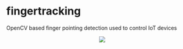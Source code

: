 # fingertracking


OpenCV based finger pointing detection used to control IoT devices

<p align="center">
<image src="https://github.com/xadrianzetx/fingertracking/blob/master/assets/ft5.gif"></image>
</p>